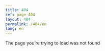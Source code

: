 ```yaml
---
title: 404
ref: page-404
layout: 404
permalink: /404/en
lang: en
---
```


The page you’re trying to load was not found
